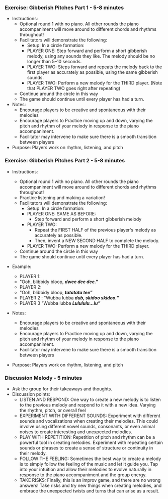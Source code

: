 ### Exercise: Gibberish Pitches Part 1 \- 5-8 minutes

* Instructions:   
  * Optional round 1 with no piano. All other rounds the piano accompaniment will move around to different chords and rhythms throughout\!  
  * Facilitators will demonstrate the following:  
    * Setup: In a circle formation:  
    * PLAYER ONE: Step forward and perform a short gibberish melody, using any sounds they like. The melody should be no longer than 5–10 seconds.  
    * PLAYER TWO: Steps forward and repeats the melody back to the first player as accurately as possible, using the same gibberish sounds.  
    * PLAYER TWO: Perform a new melody for the THIRD player. (Note that PLAYER TWO goes right after repeating)  
  * Continue around the circle in this way  
  * The game should continue until every player has had a turn.  
* Notes:  
  * Encourage players to be creative and spontaneous with their melodies  
  * Encourage players to Practice moving up and down, varying the pitch and rhythm of your melody in response to the piano accompaniment.  
  * Facilitator may intervene to make sure there is a smooth transition between players  
* Purpose: Players work on rhythm, listening, and pitch

### Exercise: Gibberish Pitches Part 2 \- 5-8 minutes

* Instructions:   
  * Optional round 1 with no piano. All other rounds the piano accompaniment will move around to different chords and rhythms throughout\!  
  * Practice listening and making a variation\!  
  * Facilitators will demonstrate the following:  
    * Setup: In a circle formation:  
    * PLAYER ONE: SAME AS BEFORE:  
      * Step forward and perform a short gibberish melody  
    * PLAYER TWO:   
      * Repeat the FIRST HALF of the previous player's melody as accurately as possible.   
      * Then, invent a NEW SECOND HALF to complete the melody.  
    * PLAYER TWO: Perform a new melody for the THIRD player.  
  * Continue around the circle in this way  
  * The game should continue until every player has had a turn.  
* Example:  
  * PLAYER 1:   
  * "Ooh, blibbidy bloop, ***dwee dee dee."***  
  * PLAYER  2:   
  * "Ooh, blibbidy bloop, ***tatatata tee"***  
  * PLAYER 2 : "Wubba lubba ***dub, skidoo skidoo."***  
  * PLAYER 3 "Wubba lubba ***Lulululu…lu”***  
      
* Notes:  
  * Encourage players to be creative and spontaneous with their melodies  
  * Encourage players to Practice moving up and down, varying the pitch and rhythm of your melody in response to the piano accompaniment.  
  * Facilitator may intervene to make sure there is a smooth transition between players  
* Purpose: Players work on rhythm, listening, and pitch

### Discussion Melody \- 5 minutes

* Ask the group for their takeaways and thoughts.  
* Discussion points:  
  * LISTEN AND RESPOND: One way to create a new melody is to listen to the previous melody and respond to it with a new idea. Varying the rhythm, pitch, or overall feel   
  * EXPERIMENT WITH DIFFERENT SOUNDS: Experiment with different sounds and vocalizations when creating their melodies. This could involve using different vowel sounds, consonants, or even animal noises to create interesting and unexpected melodies.  
  * PLAY WITH REPETITION: Repetition of pitch and rhythm can be a powerful tool in creating melodies. Experiment with repeating certain sounds or phrases to create a sense of structure or continuity in their melody.  
  * FOLLOW THE FEELING: Sometimes the best way to create a melody is to simply follow the feeling of the music and let it guide you. Tap into your intuition and allow their melodies to evolve naturally in response to the piano accompaniment and the group energy.  
  * TAKE RISKS: Finally, this is an improv game, and there are no wrong answers\! Take risks and try new things when creating melodies, and embrace the unexpected twists and turns that can arise as a result.

## 